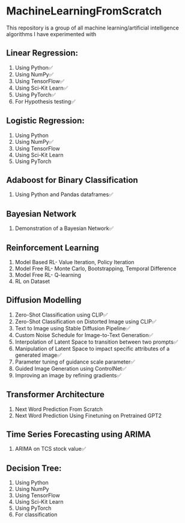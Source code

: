 # MachineLearningFromScratch
This repository is a group of all machine learning/artificial intelligence algorithms I have experimented with

## Linear Regression:
1. Using Python✅
2. Using NumPy✅
3. Using TensorFlow✅
4. Using Sci-Kit Learn✅
5. Using PyTorch✅
6. For Hypothesis testing✅

## Logistic Regression:
1. Using Python
2. Using NumPy✅
3. Using TensorFlow
4. Using Sci-Kit Learn
5. Using PyTorch

## Adaboost for Binary Classification
1. Using Python and Pandas dataframes✅

## Bayesian Network
1. Demonstration of a Bayesian Network✅

## Reinforcement Learning
1. Model Based RL- Value Iteration, Policy Iteration
2. Model Free RL- Monte Carlo, Bootstrapping, Temporal Difference
3. Model Free RL- Q-learning
4. RL on Dataset

## Diffusion Modelling
1. Zero-Shot Classification using CLIP✅
2. Zero-Shot Classification on Distorted Image using CLIP✅
3. Text to Image using Stable Diffusion Pipeline✅
4. Custom Noise Schedule for Image-to-Text Generation✅
5. Interpolation of Latent Space to transition between two prompts✅
5. Manipulation of Latent Space to impact specific attributes of a generated image✅
7. Parameter tuning of guidance scale parameter✅
8. Guided Image Generation using ControlNet✅
9. Improving an image by refining gradients✅

## Transformer Architecture
1. Next Word Prediction From Scratch
2. Next Word Prediction Using Finetuning on Pretrained GPT2

## Time Series Forecasting using ARIMA
1. ARIMA on TCS stock value✅

## Decision Tree:
1. Using Python
2. Using NumPy
3. Using TensorFlow
4. Using Sci-Kit Learn
5. Using PyTorch
6. For classification

